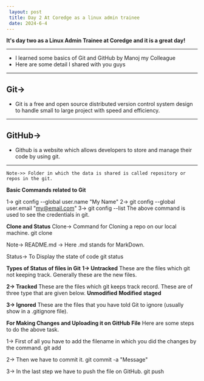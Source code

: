 ```yaml
---
 layout: post
 title: Day 2 At Coredge as a linux admin trainee
 date: 2024-6-4
---
```


**It's day two as a Linux Admin Trainee at Coredge and it is a great day!**

 ---
  - I learned some basics of Git and GitHub by Manoj my Colleague
  - Here are some detail I shared with you guys
 ---

**Git->**
 ---
  - Git is a free and open source distributed version control system design to handle small to large project  with speed and efficiency.
 ---
**GitHub->**
 ---
  - Github is a website which allows developers to store and manage their code by using git.
 ---
    Note->> Folder in which the data is shared is called repository or repos in the git.

**Basic Commands related to Git**

 1-> git config --global user.name "My Name"
 2-> git config --global user.email "my@email.com"
 3-> git config --list 
 The above command is used to see the credentials in git.

**Clone and Status**
 Clone-> Command for Cloning a repo on our local machine.
 git clone <https link from the github>

 Note-> README.md -> Here .md stands for MarkDown.

 Status-> To Display the state of code 
 git status

**Types of Status of files in Git**
**1-> Untracked**
 These are the files which git not keeping track. Generally these are the new files.

**2-> Tracked**
 These are the files which git keeps track record. These are of three type that are given below.
**Unmodified**
**Modified**
**staged**

**3-> Ignored**
 These are the files that you have told Git to ignore (usually show in a .gitignore file).

**For Making Changes and Uploading it on GitHub File**
 Here are some steps to do the above task.

1-> First of all you have to add the filename in which you did the changes by the command.
git add <filename>

2-> Then we have to commit it.
git commit -a "Message"

3-> In the last step we have to push the file on GitHub.
git push <filename>



